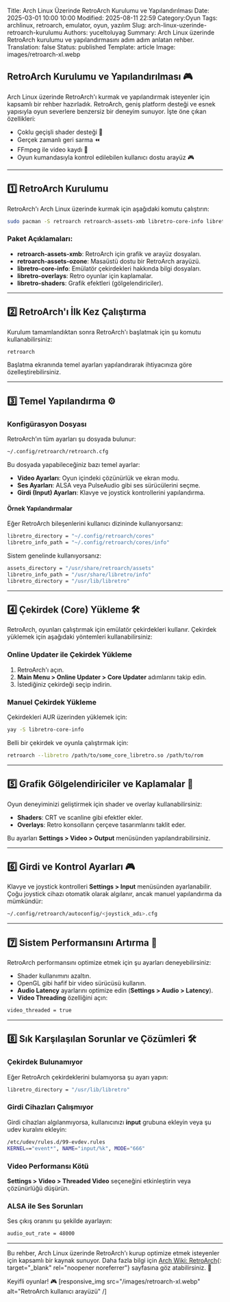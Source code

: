Title: Arch Linux Üzerinde RetroArch Kurulumu ve Yapılandırılması
Date: 2025-03-01 10:00 10:00
Modified: 2025-08-11 22:59
Category:Oyun
Tags: archlinux, retroarch, emulator, oyun, yazılım
Slug: arch-linux-uzerinde-retroarch-kurulumu
Authors: yuceltoluyag
Summary: Arch Linux üzerinde RetroArch kurulumu ve yapılandırmasını adım adım anlatan rehber.
Translation: false
Status: published
Template: article
Image: images/retroarch-xl.webp


## RetroArch Kurulumu ve Yapılandırılması 🎮

Arch Linux üzerinde RetroArch'ı kurmak ve yapılandırmak isteyenler için kapsamlı bir rehber hazırladık. RetroArch, geniş platform desteği ve esnek yapısıyla oyun severlere benzersiz bir deneyim sunuyor. İşte öne çıkan özellikleri:

- Çoklu geçişli shader desteği 🎨
- Gerçek zamanlı geri sarma ⏪
- FFmpeg ile video kaydı 🎥
- Oyun kumandasıyla kontrol edilebilen kullanıcı dostu arayüz 🎮

---

## 1️⃣ RetroArch Kurulumu

RetroArch'ı Arch Linux üzerinde kurmak için aşağıdaki komutu çalıştırın:

```bash
sudo pacman -S retroarch retroarch-assets-xmb libretro-core-info libretro-overlays libretro-shaders
```

### Paket Açıklamaları:
- **retroarch-assets-xmb**: RetroArch için grafik ve arayüz dosyaları.
- **retroarch-assets-ozone**: Masaüstü dostu bir RetroArch arayüzü.
- **libretro-core-info**: Emülatör çekirdekleri hakkında bilgi dosyaları.
- **libretro-overlays**: Retro oyunlar için kaplamalar.
- **libretro-shaders**: Grafik efektleri (gölgelendiriciler).

---

## 2️⃣ RetroArch'ı İlk Kez Çalıştırma

Kurulum tamamlandıktan sonra RetroArch'ı başlatmak için şu komutu kullanabilirsiniz:

```bash
retroarch
```

Başlatma ekranında temel ayarları yapılandırarak ihtiyacınıza göre özelleştirebilirsiniz.

---

## 3️⃣ Temel Yapılandırma ⚙️

### Konfigürasyon Dosyası
RetroArch’ın tüm ayarları şu dosyada bulunur:

```bash
~/.config/retroarch/retroarch.cfg
```

Bu dosyada yapabileceğiniz bazı temel ayarlar:
- **Video Ayarları**: Oyun içindeki çözünürlük ve ekran modu.
- **Ses Ayarları**: ALSA veya PulseAudio gibi ses sürücülerini seçme.
- **Girdi (Input) Ayarları**: Klavye ve joystick kontrollerini yapılandırma.

#### Örnek Yapılandırmalar
Eğer RetroArch bileşenlerini kullanıcı dizininde kullanıyorsanız:

```bash
libretro_directory = "~/.config/retroarch/cores"
libretro_info_path = "~/.config/retroarch/cores/info"
```

Sistem genelinde kullanıyorsanız:

```bash
assets_directory = "/usr/share/retroarch/assets"
libretro_info_path = "/usr/share/libretro/info"
libretro_directory = "/usr/lib/libretro"
```

---

## 4️⃣ Çekirdek (Core) Yükleme 🛠️

RetroArch, oyunları çalıştırmak için emülatör çekirdekleri kullanır. Çekirdek yüklemek için aşağıdaki yöntemleri kullanabilirsiniz:

### Online Updater ile Çekirdek Yükleme
1. RetroArch'ı açın.
2. **Main Menu > Online Updater > Core Updater** adımlarını takip edin.
3. İstediğiniz çekirdeği seçip indirin.

### Manuel Çekirdek Yükleme
Çekirdekleri AUR üzerinden yüklemek için:

```bash
yay -S libretro-core-info
```

Belli bir çekirdek ve oyunla çalıştırmak için:

```bash
retroarch --libretro /path/to/some_core_libretro.so /path/to/rom
```

---

## 5️⃣ Grafik Gölgelendiriciler ve Kaplamalar 🎨

Oyun deneyiminizi geliştirmek için shader ve overlay kullanabilirsiniz:
- **Shaders**: CRT ve scanline gibi efektler ekler.
- **Overlays**: Retro konsolların çerçeve tasarımlarını taklit eder.

Bu ayarları **Settings > Video > Output** menüsünden yapılandırabilirsiniz.

---

## 6️⃣ Girdi ve Kontrol Ayarları 🎮

Klavye ve joystick kontrolleri **Settings > Input** menüsünden ayarlanabilir. Çoğu joystick cihazı otomatik olarak algılanır, ancak manuel yapılandırma da mümkündür:

```bash
~/.config/retroarch/autoconfig/<joystick_adı>.cfg
```

---

## 7️⃣ Sistem Performansını Artırma 🚀

RetroArch performansını optimize etmek için şu ayarları deneyebilirsiniz:
- Shader kullanımını azaltın.
- OpenGL gibi hafif bir video sürücüsü kullanın.
- **Audio Latency** ayarlarını optimize edin (**Settings > Audio > Latency**).
- **Video Threading** özelliğini açın:

```bash
video_threaded = true
```

---

## 8️⃣ Sık Karşılaşılan Sorunlar ve Çözümleri 🛠️

### Çekirdek Bulunamıyor

Eğer RetroArch çekirdeklerini bulamıyorsa şu ayarı yapın:

```bash
libretro_directory = "/usr/lib/libretro"
```

### Girdi Cihazları Çalışmıyor

Girdi cihazları algılanmıyorsa, kullanıcınızı **input** grubuna ekleyin veya şu udev kuralını ekleyin:

```bash
/etc/udev/rules.d/99-evdev.rules
KERNEL=="event*", NAME="input/%k", MODE="666"
```

### Video Performansı Kötü

**Settings > Video > Threaded Video** seçeneğini etkinleştirin veya çözünürlüğü düşürün.

### ALSA ile Ses Sorunları

Ses çıkış oranını şu şekilde ayarlayın:

```bash
audio_out_rate = 48000
```

---

Bu rehber, Arch Linux üzerinde RetroArch'ı kurup optimize etmek isteyenler için kapsamlı bir kaynak sunuyor. Daha fazla bilgi için [Arch Wiki: RetroArch](https://wiki.archlinux.org/title/RetroArch){: target="_blank" rel="noopener noreferrer"} sayfasına göz atabilirsiniz. 📖

Keyifli oyunlar! 🎮
[responsive_img src="/images/retroarch-xl.webp" alt="RetroArch kullanıcı arayüzü" /]